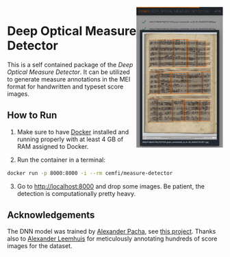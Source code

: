 <img align="right" width="40%" src="/preview.png">

# Deep Optical Measure Detector

This is a self contained package of the *Deep Optical Measure Detector*. It can be utilized to generate measure annotations in the MEI format for handwritten and typeset score images.

## How to Run
1. Make sure to have [Docker](https://www.docker.com/) installed and running properly with at least 4 GB of RAM assigned to Docker.

2. Run the container in a terminal:
```bash
docker run -p 8000:8000 -i --rm cemfi/measure-detector
```

3. Go to [http://localhost:8000](http://localhost:8000) and drop some images. Be patient, the detection is computationally pretty heavy.

## Acknowledgements
The DNN model was trained by [Alexander Pacha](https://github.com/apacha/), see [this project](https://github.com/OMR-Research/MeasureDetector/).
Thanks also to [Alexander Leemhuis](https://github.com/AlexL164) for meticulously annotating hundreds of score images for the dataset.
